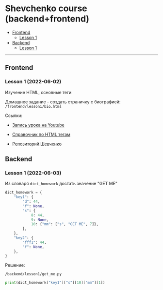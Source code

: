 # Shevchenko course (backend+frontend)

* [Frontend](#frontend)
    * [Lesson 1](#lesson-1-2022-06-02)
* [Backend](#backend)
    * [Lesson 1](#lesson-1-2022-06-03)
    
-----

## Frontend

### Lesson 1 (2022-06-02)

Изучение HTML, основные теги

Домашнее задание - создать страничку с биографией: ``/frontend/lesson1/bio.html``

Ссылки:

* [Запись урока на Youtube](https://youtu.be/mSeRyDT7L1Y)

* [Справочник по HTML тегам](https://html5book.ru/html-tags/)

* [Репозиторий Шевченко](https://github.com/shevchenko126/courses)

## Backend

### Lesson 1 (2022-06-03)

Из словаря `dict_homework` достать значение "GET ME"

```python
dict_homework = {
    "key1": {
        "d": 44,
        "f": None,
        "s": {
            8: 44,
            9: None,
            10: {"mm": ["s", "GET ME", 7]},
        },
    },
    "key2": {
        "fff1": 44,
        "f": None,
    },
}
```

Решение:

`/backend/lesson1/get_me.py`

```python
print(dict_homework["key1"]["s"][10]["mm"][1])
```

